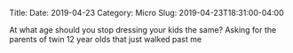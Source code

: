 Title: 
Date: 2019-04-23
Category: Micro
Slug: 2019-04-23T18:31:00-04:00

At what age should you stop dressing your kids the same? Asking for the parents of twin 12 year olds that just walked past me